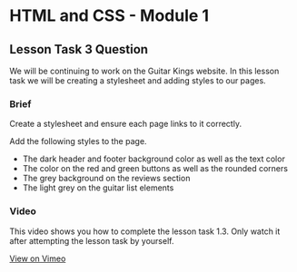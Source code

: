 # HTML and CSS - Module 1

## Lesson Task 3 Question

We will be continuing to work on the Guitar Kings website. In this lesson task we will be creating a stylesheet and adding styles to our pages.

### Brief

Create a stylesheet and ensure each page links to it correctly.

Add the following styles to the page.

- The dark header and footer background color as well as the text color
- The color on the red and green buttons as well as the rounded corners
- The grey background on the reviews section
- The light grey on the guitar list elements

### Video

This video shows you how to complete the lesson task 1.3. Only watch it after attempting the lesson task by yourself.

[View on Vimeo](https://vimeo.com/manage/478528726/general)
